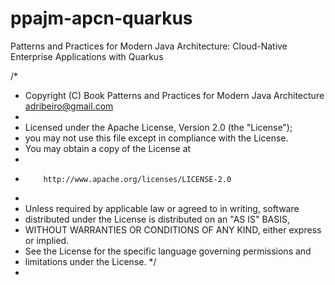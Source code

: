 # ppajm-apcn-quarkus
Patterns and Practices for Modern Java Architecture: Cloud-Native Enterprise Applications with Quarkus


/*
* Copyright (C) Book Patterns and Practices for Modern Java Architecture adribeiro@gmail.com
*
* Licensed under the Apache License, Version 2.0 (the "License");
* you may not use this file except in compliance with the License.
* You may obtain a copy of the License at
*
*         http://www.apache.org/licenses/LICENSE-2.0
*
* Unless required by applicable law or agreed to in writing, software
* distributed under the License is distributed on an "AS IS" BASIS,
* WITHOUT WARRANTIES OR CONDITIONS OF ANY KIND, either express or implied.
* See the License for the specific language governing permissions and
* limitations under the License.
*/
* 